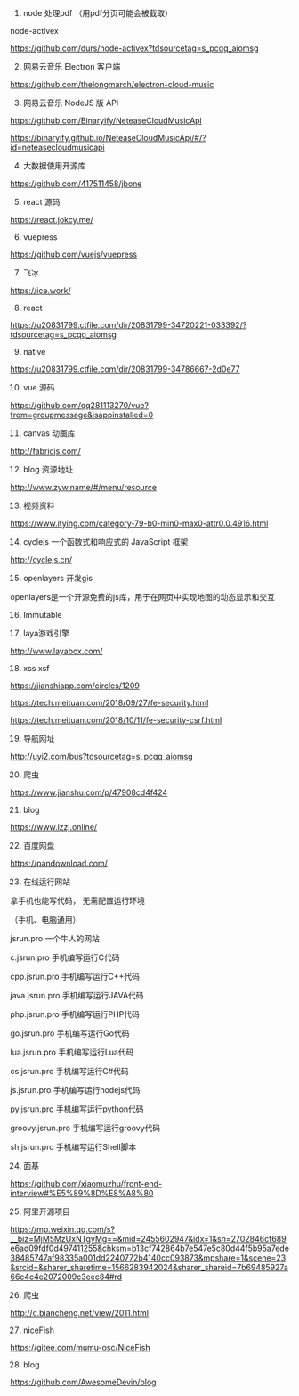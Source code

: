 1. node 处理pdf （用pdf分页可能会被截取）

node-activex

https://github.com/durs/node-activex?tdsourcetag=s_pcqq_aiomsg

2.  网易云音乐 Electron  客户端

https://github.com/thelongmarch/electron-cloud-music

3. 网易云音乐 NodeJS 版 API

https://github.com/Binaryify/NeteaseCloudMusicApi

https://binaryify.github.io/NeteaseCloudMusicApi/#/?id=neteasecloudmusicapi

4. 大数据使用开源库

https://github.com/417511458/jbone

5. react 源码

https://react.jokcy.me/

6. vuepress

https://github.com/vuejs/vuepress

7. 飞冰

https://ice.work/


8. react

https://u20831799.ctfile.com/dir/20831799-34720221-033392/?tdsourcetag=s_pcqq_aiomsg

9. native

https://u20831799.ctfile.com/dir/20831799-34786667-2d0e77

10. vue 源码

https://github.com/qq281113270/vue?from=groupmessage&isappinstalled=0


11. canvas 动画库

http://fabricjs.com/

12. blog 资源地址

http://www.zyw.name/#/menu/resource

13. 视频资料

https://www.itying.com/category-79-b0-min0-max0-attr0.0.4916.html

14. cyclejs  一个函数式和响应式的 JavaScript 框架

http://cyclejs.cn/

15. openlayers  开发gis

openlayers是一个开源免费的js库，用于在网页中实现地图的动态显示和交互

16. Immutable

17. laya游戏引擎 

http://www.layabox.com/

18. xss xsf

https://jianshiapp.com/circles/1209

https://tech.meituan.com/2018/09/27/fe-security.html

https://tech.meituan.com/2018/10/11/fe-security-csrf.html

19. 导航网址

http://uyi2.com/bus?tdsourcetag=s_pcqq_aiomsg

20. 爬虫

https://www.jianshu.com/p/47908cd4f424

21. blog

https://www.lzzj.online/

22. 百度网盘

https://pandownload.com/

23. 在线运行网站

拿手机也能写代码， 无需配置运行环境

（手机、电脑通用）

jsrun.pro        一个牛人的网站

c.jsrun.pro      手机编写运行C代码

cpp.jsrun.pro    手机编写运行C++代码 

java.jsrun.pro   手机编写运行JAVA代码

php.jsrun.pro    手机编写运行PHP代码

go.jsrun.pro     手机编写运行Go代码

lua.jsrun.pro    手机编写运行Lua代码

cs.jsrun.pro     手机编写运行C#代码

js.jsrun.pro     手机编写运行nodejs代码

py.jsrun.pro     手机编写运行python代码

groovy.jsrun.pro 手机编写运行groovy代码

sh.jsrun.pro     手机编写运行Shell脚本

24. 面基

https://github.com/xiaomuzhu/front-end-interview#%E5%89%8D%E8%A8%80

25. 阿里开源项目

https://mp.weixin.qq.com/s?__biz=MjM5MzUxNTgyMg==&mid=2455602947&idx=1&sn=2702846cf689e6ad09fdf0d497411255&chksm=b13cf742864b7e547e5c80d44f5b95a7ede38485747af98335a001dd2240772b4140cc093873&mpshare=1&scene=23&srcid=&sharer_sharetime=1566283942024&sharer_shareid=7b69485927a66c4c4e2072009c3eec84#rd


26. 爬虫

http://c.biancheng.net/view/2011.html


27. niceFish

https://gitee.com/mumu-osc/NiceFish

28. blog

https://github.com/AwesomeDevin/blog